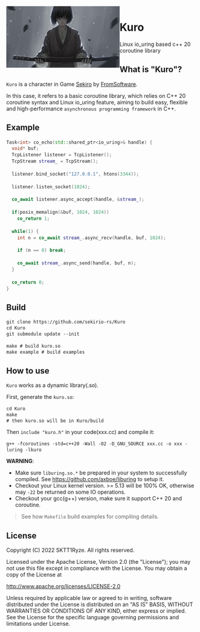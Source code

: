 <img src="./assets/kuro.jpg" width=300 high=200 align="left">

# Kuro
Linux io_uring based c++ 20 coroutine library

## What is "Kuro"?
`Kuro` is a character in Game [Sekiro](https://www.sekirothegame.com/) by [FromSoftware](https://www.fromsoftware.jp/ww/).

In this case, it refers to a basic coroutine library, which
relies on C++ 20 coroutine syntax and Linux io_uring feature,
aiming to build easy, flexible and high-performance
`asynchronous programming framework` in C++.

## Example
```C++
Task<int> co_echo(std::shared_ptr<io_uring>& handle) {
  void* buf;
  TcpListener listener = TcpListener();
  TcpStream stream_ = TcpStream();

  listener.bind_socket("127.0.0.1", htons(3344));
  
  listener.listen_socket(1024);

  co_await listener.async_accept(handle, &stream_);
  
  if(posix_memalign(&buf, 1024, 1024))
    co_return 1;

  while(1) {
    int n = co_await stream_.async_recv(handle, buf, 1024);

    if (n == 0) break;

    co_await stream_.async_send(handle, buf, n);
  }

  co_return 0;
}
```

## Build
```shell
git clone https://github.com/sekirio-rs/Kuro
cd Kuro
git submodule update --init

make # build kuro.so
make example # build examples
```

## How to use
`Kuro` works as a dynamic library(.so).

First, generate the `kuro.so`:
```shell
cd Kuro
make
# then kuro.so will be in Kuro/build
```

Then `include "kuro.h"` in your code(xxx.cc) and compile it:
```shell
g++ -fcoroutines -std=c++20 -Wall -O2 -D_GNU_SOURCE xxx.cc -o xxx -luring -lkuro
```

**WARNING**:
* Make sure `liburing.so.*` be prepared in your system to successfully compiled. See https://github.com/axboe/liburing to setup it.
* Checkout your Linux kernel version. >= 5.13 will be 100% OK, otherwise may `-22` be returned on some IO operations.
* Checkout your gcc(g++) version, make sure it support C++ 20 and coroutine.


> See how `Makefile` build examples for compiling details.

## License
Copyright (C) 2022 SKTT1Ryze. All rights reserved.

Licensed under the Apache License, Version 2.0 (the "License");
you may not use this file except in compliance with the License.
You may obtain a copy of the License at

  http://www.apache.org/licenses/LICENSE-2.0

Unless required by applicable law or agreed to in writing, software
distributed under the License is distributed on an "AS IS" BASIS,
WITHOUT WARRANTIES OR CONDITIONS OF ANY KIND, either express or implied.
See the License for the specific language governing permissions and
limitations under License.

